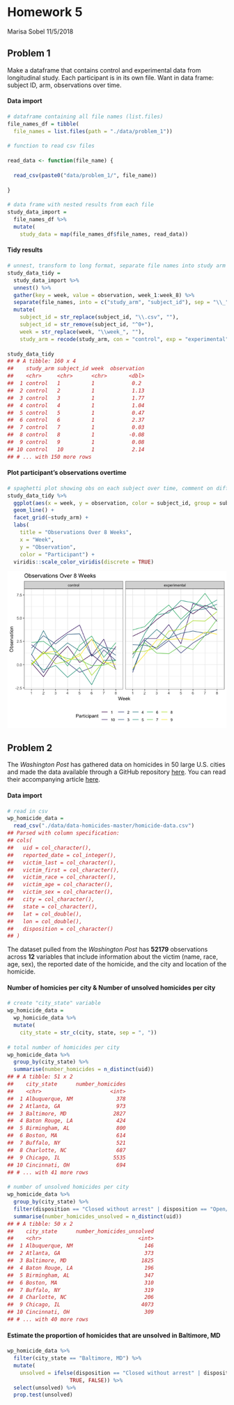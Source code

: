Homework 5
================
Marisa Sobel
11/5/2018

## Problem 1

Make a dataframe that contains control and experimental data from
longitudinal study. Each participant is in its own file. Want in data
frame: subject ID, arm, observations over time.

#### Data import

``` r
# dataframe containing all file names (list.files)
file_names_df = tibble(
  file_names = list.files(path = "./data/problem_1"))

# function to read csv files

read_data <- function(file_name) {
  
  read_csv(paste0("data/problem_1/", file_name))
  
}

# data frame with nested results from each file 
study_data_import = 
  file_names_df %>% 
  mutate(
    study_data = map(file_names_df$file_names, read_data))
```

#### Tidy results

``` r
# unnest, transform to long format, separate file names into study arm and subject ID
study_data_tidy = 
  study_data_import %>% 
  unnest() %>% 
  gather(key = week, value = observation, week_1:week_8) %>% 
  separate(file_names, into = c("study_arm", "subject_id"), sep = "\\_") %>% 
  mutate(
    subject_id = str_replace(subject_id, "\\.csv", ""),
    subject_id = str_remove(subject_id, "^0+"), 
    week = str_replace(week, "\\week_", ""), 
    study_arm = recode(study_arm, con = "control", exp = "experimental")) 

study_data_tidy
## # A tibble: 160 x 4
##    study_arm subject_id week  observation
##    <chr>     <chr>      <chr>       <dbl>
##  1 control   1          1            0.2 
##  2 control   2          1            1.13
##  3 control   3          1            1.77
##  4 control   4          1            1.04
##  5 control   5          1            0.47
##  6 control   6          1            2.37
##  7 control   7          1            0.03
##  8 control   8          1           -0.08
##  9 control   9          1            0.08
## 10 control   10         1            2.14
## # ... with 150 more rows
```

#### Plot participant’s observations overtime

``` r
# spaghetti plot showing obs on each subject over time, comment on differences 
study_data_tidy %>% 
  ggplot(aes(x = week, y = observation, color = subject_id, group = subject_id)) + 
  geom_line() +
  facet_grid(~study_arm) +
  labs(
    title = "Observations Over 8 Weeks", 
    x = "Week", 
    y = "Observation", 
    color = "Participant") + 
  viridis::scale_color_viridis(discrete = TRUE)
```

![](p8105_hw5_ms5533_files/figure-gfm/unnamed-chunk-3-1.png)<!-- -->

## Problem 2

The *Washington Post* has gathered data on homicides in 50 large U.S.
cities and made the data available through a GitHub repository
[here](https://github.com/washingtonpost/data-homicides). You can read
their accompanying article
[here](https://www.washingtonpost.com/graphics/2018/investigations/where-murders-go-unsolved/).

#### Data import

``` r
# read in csv
wp_homicide_data = 
  read_csv("./data/data-homicides-master/homicide-data.csv")
## Parsed with column specification:
## cols(
##   uid = col_character(),
##   reported_date = col_integer(),
##   victim_last = col_character(),
##   victim_first = col_character(),
##   victim_race = col_character(),
##   victim_age = col_character(),
##   victim_sex = col_character(),
##   city = col_character(),
##   state = col_character(),
##   lat = col_double(),
##   lon = col_double(),
##   disposition = col_character()
## )
```

The dataset pulled from the *Washington Post* has **52179** observations
across **12** variables that include information about the victim (name,
race, age, sex), the reported date of the homicide, and the city and
location of the homicide.

#### Number of homicies per city & Number of unsolved homicides per city

``` r
# create "city_state" variable
wp_homicide_data = 
  wp_homicide_data %>% 
  mutate(
    city_state = str_c(city, state, sep = ", "))

# total number of homicides per city
wp_homicide_data %>% 
  group_by(city_state) %>% 
  summarise(number_homicides = n_distinct(uid))
## # A tibble: 51 x 2
##    city_state      number_homicides
##    <chr>                      <int>
##  1 Albuquerque, NM              378
##  2 Atlanta, GA                  973
##  3 Baltimore, MD               2827
##  4 Baton Rouge, LA              424
##  5 Birmingham, AL               800
##  6 Boston, MA                   614
##  7 Buffalo, NY                  521
##  8 Charlotte, NC                687
##  9 Chicago, IL                 5535
## 10 Cincinnati, OH               694
## # ... with 41 more rows

# number of unsolved homicides per city
wp_homicide_data %>% 
  group_by(city_state) %>% 
  filter(disposition == "Closed without arrest" | disposition == "Open/No arrest") %>% 
  summarise(number_homicides_unsolved = n_distinct(uid))
## # A tibble: 50 x 2
##    city_state      number_homicides_unsolved
##    <chr>                               <int>
##  1 Albuquerque, NM                       146
##  2 Atlanta, GA                           373
##  3 Baltimore, MD                        1825
##  4 Baton Rouge, LA                       196
##  5 Birmingham, AL                        347
##  6 Boston, MA                            310
##  7 Buffalo, NY                           319
##  8 Charlotte, NC                         206
##  9 Chicago, IL                          4073
## 10 Cincinnati, OH                        309
## # ... with 40 more rows
```

#### Estimate the proportion of homicides that are unsolved in Baltimore, MD

``` r
wp_homicide_data %>% 
  filter(city_state == "Baltimore, MD") %>% 
  mutate(
    unsolved = ifelse(disposition == "Closed without arrest" | disposition == "Open/No arrest", 
                    TRUE, FALSE)) %>% 
  select(unsolved) %>% 
  prop.test(unsolved)
```
